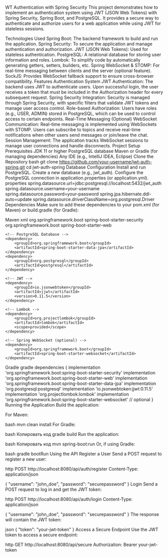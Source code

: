 WT Authentication with Spring Security
This project demonstrates how to implement an authentication system using JWT (JSON Web Tokens) with Spring Security, Spring Boot, and PostgreSQL. It provides a secure way to authenticate and authorize users for a web application while using JWT for stateless sessions.

Technologies Used
Spring Boot: The backend framework to build and run the application.
Spring Security: To secure the application and manage authentication and authorization.
JWT (JSON Web Tokens): Used for stateless authentication.
PostgreSQL: A relational database for storing user information and roles.
Lombok: To simplify code by automatically generating getters, setters, builders, etc.
Spring WebSocket & STOMP: For real-time messaging between clients and the server (optional feature).
SockJS: Provides WebSocket fallback support to ensure cross-browser compatibility.
Features
Authentication System
JWT Authentication: The backend uses JWT to authenticate users. Upon successful login, the user receives a token that must be included in the Authorization header for every subsequent request.
Spring Security Integration: Security is managed through Spring Security, with specific filters that validate JWT tokens and manage user access control.
Role-based Authorization: Users have roles (e.g., USER, ADMIN) stored in PostgreSQL, which can be used to control access to certain endpoints.
Real-Time Messaging (Optional)
WebSocket Communication: Real-time messaging is implemented using WebSockets with STOMP. Users can subscribe to topics and receive real-time notifications when other users send messages or join/leave the chat.
Session Management: The application tracks WebSocket sessions to manage user connections and handle disconnects.
Project Setup
Prerequisites
JDK 11 or higher
PostgreSQL database
Maven or Gradle (for managing dependencies)
Any IDE (e.g., IntelliJ IDEA, Eclipse)
Clone the Repository
bash
git clone https://github.com/your-username/jwt-auth-spring.git
cd jwt-auth-spring
Database Configuration
Install and run PostgreSQL.
Create a new database (e.g., jwt_auth).
Configure the PostgreSQL connection in application.properties (or application.yml).
properties
spring.datasource.url=jdbc:postgresql://localhost:5432/jwt_auth
spring.datasource.username=your-username
spring.datasource.password=your-password
spring.jpa.hibernate.ddl-auto=update
spring.datasource.driverClassName=org.postgresql.Driver
Dependencies
Make sure to add these dependencies to your pom.xml (for Maven) or build.gradle (for Gradle):

Maven
xml
<dependencies>
    <!-- Spring Boot & Security -->
    <dependency>
        <groupId>org.springframework.boot</groupId>
        <artifactId>spring-boot-starter-security</artifactId>
    </dependency>
    <dependency>
        <groupId>org.springframework.boot</groupId>
        <artifactId>spring-boot-starter-web</artifactId>
    </dependency>

    <!-- PostgreSQL Database -->
    <dependency>
        <groupId>org.springframework.boot</groupId>
        <artifactId>spring-boot-starter-data-jpa</artifactId>
    </dependency>
    <dependency>
        <groupId>org.postgresql</groupId>
        <artifactId>postgresql</artifactId>
    </dependency>

    <!-- JWT -->
    <dependency>
        <groupId>io.jsonwebtoken</groupId>
        <artifactId>jjwt</artifactId>
        <version>0.11.5</version>
    </dependency>

    <!-- Lombok -->
    <dependency>
        <groupId>org.projectlombok</groupId>
        <artifactId>lombok</artifactId>
        <scope>provided</scope>
    </dependency>

    <!-- Spring WebSocket (optional) -->
    <dependency>
        <groupId>org.springframework.boot</groupId>
        <artifactId>spring-boot-starter-websocket</artifactId>
    </dependency>
</dependencies>
Gradle
gradle
dependencies {
    implementation 'org.springframework.boot:spring-boot-starter-security'
    implementation 'org.springframework.boot:spring-boot-starter-web'
    implementation 'org.springframework.boot:spring-boot-starter-data-jpa'
    implementation 'org.postgresql:postgresql'
    implementation 'io.jsonwebtoken:jjwt:0.11.5'
    implementation 'org.projectlombok:lombok'
    implementation 'org.springframework.boot:spring-boot-starter-websocket' // optional
}
Running the Application
Build the application:

For Maven:

bash
mvn clean install
For Gradle:

bash
Копировать код
gradle build
Run the application:

bash
Копировать код
mvn spring-boot:run
Or, if using Gradle:

bash
gradle bootRun
Using the API
Register a User
Send a POST request to register a new user:

http
POST http://localhost:8080/api/auth/register
Content-Type: application/json

{
    "username": "john_doe",
    "password": "securepassword"
}
Login
Send a POST request to log in and get the JWT token:

http
POST http://localhost:8080/api/auth/login
Content-Type: application/json

{
    "username": "john_doe",
    "password": "securepassword"
}
The response will contain the JWT token:

json
{
    "token": "your-jwt-token"
}
Access a Secure Endpoint
Use the JWT token to access a secure endpoint:

http
GET http://localhost:8080/api/secure
Authorization: Bearer your-jwt-token

